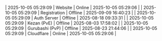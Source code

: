 | 2025-10-05 05:29:09 | Website | Online | 2025-10-05 05:29:06 |
| 2025-10-05 05:29:09 | Registration | Offline | 2025-09-09 16:40:23 |
| 2025-10-05 05:29:09 | Auth Server | Offline | 2025-08-18 09:33:31 |
| 2025-10-05 05:29:09 | Kezan (PvE) | Offline | 2025-08-03 17:58:02 |
| 2025-10-05 05:29:09 | Gurubashi (PvP) | Offline | 2025-08-23 21:44:06 |
| 2025-10-05 05:29:09 | Cloudflare | Online | 2025-10-05 05:29:06 |
